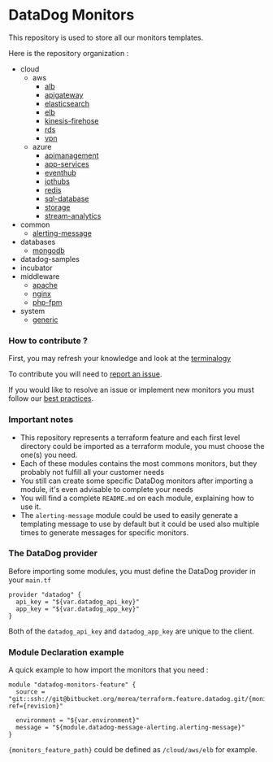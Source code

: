# DataDog Monitors #

This repository is used to store all our monitors templates.

Here is the repository organization :

- cloud
    - aws
        - [alb](https://bitbucket.org/morea/terraform.feature.datadog/src/master/cloud/aws/alb/)
        - [apigateway](https://bitbucket.org/morea/terraform.feature.datadog/src/master/cloud/aws/apigateway/)
        - [elasticsearch](https://bitbucket.org/morea/terraform.feature.datadog/src/master/cloud/aws/elasticsearch/)
        - [elb](https://bitbucket.org/morea/terraform.feature.datadog/src/master/cloud/aws/elb/)
        - [kinesis-firehose](https://bitbucket.org/morea/terraform.feature.datadog/src/master/cloud/aws/kinesis-firehose/)
        - [rds](https://bitbucket.org/morea/terraform.feature.datadog/src/master/cloud/aws/rds/)
        - [vpn](https://bitbucket.org/morea/terraform.feature.datadog/src/master/cloud/aws/vpn/)
    - azure
        - [apimanagement](https://bitbucket.org/morea/terraform.feature.datadog/src/master/cloud/azure/apimanagement)
        - [app-services](https://bitbucket.org/morea/terraform.feature.datadog/src/master/cloud/azure/app-services/r)
        - [eventhub](https://bitbucket.org/morea/terraform.feature.datadog/src/master/cloud/azure/eventhub/)
        - [iothubs](https://bitbucket.org/morea/terraform.feature.datadog/src/master/cloud/azure/iothubs/)
        - [redis](https://bitbucket.org/morea/terraform.feature.datadog/src/master/cloud/azure/redis/)
        - [sql-database](https://bitbucket.org/morea/terraform.feature.datadog/src/master/cloud/azure/sql-database/)
        - [storage](https://bitbucket.org/morea/terraform.feature.datadog/src/master/cloud/azure/storage/)
        - [stream-analytics](https://bitbucket.org/morea/terraform.feature.datadog/src/master/cloud/azure/stream-analytics/)
- common
    - [alerting-message](https://bitbucket.org/morea/terraform.feature.datadog/src/master/common/alerting-message/)
- databases
    - [mongodb](https://bitbucket.org/morea/terraform.feature.datadog/src/master/databases/mongodb/)
- datadog-samples
- incubator
- middleware
    - [apache](https://bitbucket.org/morea/terraform.feature.datadog/src/master/middleware/apache/)
    - [nginx](https://bitbucket.org/morea/terraform.feature.datadog/src/master/middleware/nginx/)
    - [php-fpm](https://bitbucket.org/morea/terraform.feature.datadog/src/master/middleware/php-fpm/)
- system
    - [generic](https://bitbucket.org/morea/terraform.feature.datadog/src/master/system/generic/)


### How to contribute ? ###

First, you may refresh your knowledge and look at the [terminalogy](https://confluence.fr.clara.net/display/DAT/Getting+started)

To contribute you will need to [report an issue](https://confluence.fr.clara.net/display/DAT/Project+and+Workflow).

If you would like to resolve an issue or implement new monitors you must follow our [best practices](https://confluence.fr.clara.net/display/DAT/Templates+monitors).

### Important notes ###

* This repository represents a terraform feature and each first level directory could be imported as a terraform module, you must choose the one(s) you need.
* Each of these modules contains the most commons monitors, but they probably not fulfill all your customer needs
* You still can create some specific DataDog monitors after importing a module, it's even advisable to complete your needs
* You will find a complete `README.md` on each module, explaining how to use it.
* The `alerting-message` module could be used to easily generate a templating message to use by default but it could be used also multiple times to generate messages for specific monitors.

### The DataDog provider ###

Before importing some modules, you must define the DataDog provider in your `main.tf`

```
provider "datadog" {
  api_key = "${var.datadog_api_key}"
  app_key = "${var.datadog_app_key}"
}
```

Both of the `datadog_api_key` and `datadog_app_key` are unique to the client.

### Module Declaration example ###

A quick example to how import the monitors that you need :

```
module "datadog-monitors-feature" {
  source = "git::ssh://git@bitbucket.org/morea/terraform.feature.datadog.git/{monitors_feature_path}?ref={revision}"

  environment = "${var.environment}"
  message = "${module.datadog-message-alerting.alerting-message}"
}
```

`{monitors_feature_path}` could be defined as `/cloud/aws/elb` for example.
